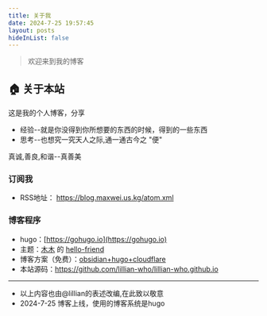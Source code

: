 ```yaml
---
title: 关于我
date: 2024-7-25 19:57:45
layout: posts
hideInList: false
---
```


> 欢迎来到我的博客

## 🏠 关于本站

这是我的个人博客，分享
- 经验--就是你没得到你所想要的东西的时候，得到的一些东西
- 思考--也想究一究天人之际,通一通古今之 "便"

真诚,善良,和谐--真善美


### 订阅我

- RSS地址： https://blog.maxwei.us.kg/atom.xml 


### 博客程序

- hugo：[https://gohugo.io](https://gohugo.io)
- 主题：[木木](https://immmmm.com) 的 [hello-friend](https://github.com/lmm214/immmmm/tree/master/themes/hello-friend)
- 博客方案（免费）：[obsidian+hugo+cloudflare](https://lillianwho.com/posts-hugo-cloudflare/)
- 本站源码：https://github.com/lillian-who/lillian-who.github.io



---
- 以上内容也由@lillian的表述改编,在此致以敬意
- 2024-7-25 博客上线，使用的博客系统是hugo






